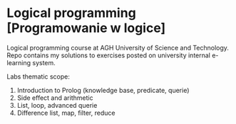 # Logical programming [Programowanie w logice]

Logical programming course at AGH University of Science and Technology.  
Repo contains my solutions to exercises posted on university internal e-learning system.

Labs thematic scope:
1. Introduction to Prolog (knowledge base, predicate, querie)
2. Side effect and arithmetic
3. List, loop, advanced querie
4. Difference list, map, filter, reduce